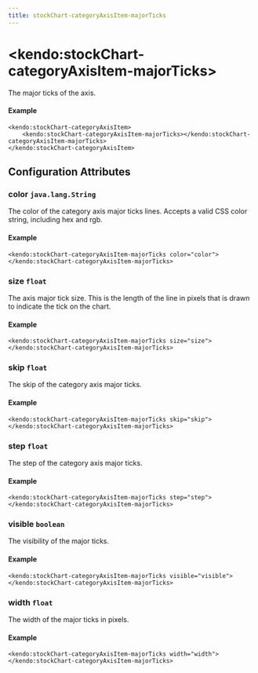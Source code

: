 ```yaml
---
title: stockChart-categoryAxisItem-majorTicks
---
```


# \<kendo:stockChart-categoryAxisItem-majorTicks\>

The major ticks of the axis.

#### Example
    <kendo:stockChart-categoryAxisItem>
        <kendo:stockChart-categoryAxisItem-majorTicks></kendo:stockChart-categoryAxisItem-majorTicks>
    </kendo:stockChart-categoryAxisItem>

## Configuration Attributes

### color `java.lang.String`

The color of the category axis major ticks lines. Accepts a valid CSS color string, including hex and rgb.

#### Example
    <kendo:stockChart-categoryAxisItem-majorTicks color="color">
    </kendo:stockChart-categoryAxisItem-majorTicks>

### size `float`

The axis major tick size. This is the length of the line in pixels that is drawn to indicate the tick
on the chart.

#### Example
    <kendo:stockChart-categoryAxisItem-majorTicks size="size">
    </kendo:stockChart-categoryAxisItem-majorTicks>

### skip `float`

The skip of the category axis major ticks.

#### Example
    <kendo:stockChart-categoryAxisItem-majorTicks skip="skip">
    </kendo:stockChart-categoryAxisItem-majorTicks>

### step `float`

The step of the category axis major ticks.

#### Example
    <kendo:stockChart-categoryAxisItem-majorTicks step="step">
    </kendo:stockChart-categoryAxisItem-majorTicks>

### visible `boolean`

The visibility of the major ticks.

#### Example
    <kendo:stockChart-categoryAxisItem-majorTicks visible="visible">
    </kendo:stockChart-categoryAxisItem-majorTicks>

### width `float`

The width of the major ticks in pixels.

#### Example
    <kendo:stockChart-categoryAxisItem-majorTicks width="width">
    </kendo:stockChart-categoryAxisItem-majorTicks>


